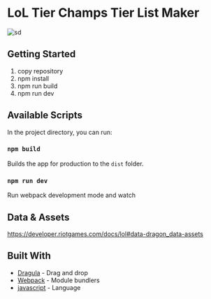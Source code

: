 # LoL Tier Champs Tier List Maker

![sd](https://i.ibb.co/g9Rv5Hd/Tier.png)


## Getting Started

1. copy repository
2. npm install
3. npm run build
4. npm run dev  

## Available Scripts

In the project directory, you can run:

### `npm build`

Builds the app for production to the `dist` folder.<br>

### `npm run dev`

Run webpack development mode and watch

## Data & Assets

https://developer.riotgames.com/docs/lol#data-dragon_data-assets

## Built With

* [Dragula](bevacqua.github.io/dragula/) - Drag and drop 
* [Webpack](https://webpack.js.org/concepts/) - Module bundlers
* [javascript](https://www.javascript.com/learn/javascript/strings) - Language

